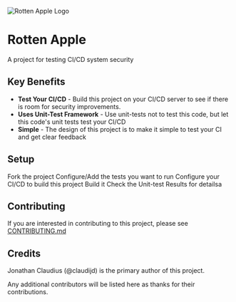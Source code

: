 ![Rotten Apple Logo](https://github.com/claudijd/rotten_apple/blob/master/images/rotten_apple.png?raw=true)

# Rotten Apple

A project for testing CI/CD system security 

## Key Benefits

- **Test Your CI/CD** - Build this project on your CI/CD server to see if there is room for security improvements.
- **Uses Unit-Test Framework** - Use unit-tests not to test this code, but let this code's unit tests test your CI/CD
- **Simple** - The design of this project is to make it simple to test your CI and get clear feedback

## Setup

Fork the project
Configure/Add the tests you want to run
Configure your CI/CD to build this project
Build it
Check the Unit-test Results for detailsa

## Contributing

If you are interested in contributing to this project, please see [CONTRIBUTING.md](https://github.com/claudijd/rotten_apple/blob/master/CONTRIBUTING.md)

## Credits

Jonathan Claudius (@claudijd) is the primary author of this project.

Any additional contributors will be listed here as thanks for their contributions.
